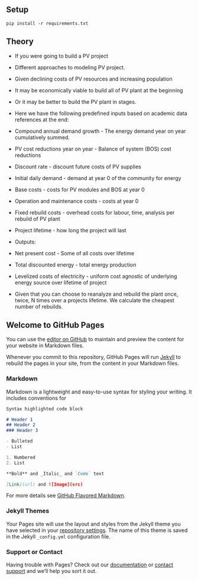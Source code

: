 ## Setup

	pip install -r requirements.txt

## Theory

- If you were going to build a PV project
- Different approaches to modeling PV project.
- Given declining costs of PV resources and increasing population
- It may be economically viable to build all of PV plant at the beginning
- Or it may be better to build the PV plant in stages.
- Here we have the following predefined inputs based on academic data references at the end:

- Compound annual demand growth - The energy demand year on year cumulatively summed.
- PV cost reductions year on year - Balance of system (BOS) cost reductions
- Discount rate - discount future costs of PV supplies
- Initial daily demand - demand at year 0 of the community for energy
- Base costs - costs for PV modules and BOS at year 0
- Operation and maintenance costs - costs at year 0
- Fixed rebuild costs - overhead costs for labour, time, analysis per rebuild of PV plant
- Project lifetime - how long the project will last

- Outputs:

- Net present cost - Some of all costs over lifetime
- Total discounted energy - total energy production
- Levelized costs of electricity - uniform cost agnostic of underlying energy source over lifetime of project


- Given that you can choose to reanalyze and rebuild the plant once, twice, N times over a projects lifetime. We calculate the cheapest number of rebuilds.


## Welcome to GitHub Pages

You can use the [editor on GitHub](https://github.com/hamishbeath/off-grid-energy/edit/master/README.md) to maintain and preview the content for your website in Markdown files.

Whenever you commit to this repository, GitHub Pages will run [Jekyll](https://jekyllrb.com/) to rebuild the pages in your site, from the content in your Markdown files.

### Markdown

Markdown is a lightweight and easy-to-use syntax for styling your writing. It includes conventions for

```markdown
Syntax highlighted code block

# Header 1
## Header 2
### Header 3

- Bulleted
- List

1. Numbered
2. List

**Bold** and _Italic_ and `Code` text

[Link](url) and ![Image](src)
```

For more details see [GitHub Flavored Markdown](https://guides.github.com/features/mastering-markdown/).

### Jekyll Themes

Your Pages site will use the layout and styles from the Jekyll theme you have selected in your [repository settings](https://github.com/hamishbeath/off-grid-energy/settings). The name of this theme is saved in the Jekyll `_config.yml` configuration file.

### Support or Contact

Having trouble with Pages? Check out our [documentation](https://help.github.com/categories/github-pages-basics/) or [contact support](https://github.com/contact) and we’ll help you sort it out.
